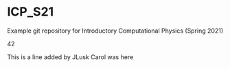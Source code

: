 
# ICP_S21
Example git repository for Introductory Computational Physics (Spring 2021)

42

This is a line added by JLusk
Carol was here 
